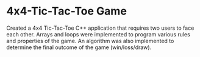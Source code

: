 # 4x4-Tic-Tac-Toe Game
Created a 4x4 Tic-Tac-Toe C++ application that requires two users to face each other. Arrays and loops were implemented to program various rules and properties of the game. An algorithm was also implemented to determine the final outcome of the game (win/loss/draw).

